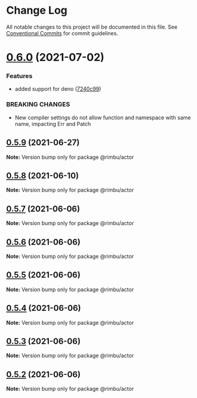 # Change Log

All notable changes to this project will be documented in this file.
See [Conventional Commits](https://conventionalcommits.org) for commit guidelines.

# [0.6.0](https://github.com/rimbu-org/rimbu/compare/@rimbu/actor@0.5.9...@rimbu/actor@0.6.0) (2021-07-02)


### Features

* added support for deno ([7240c99](https://github.com/rimbu-org/rimbu/commit/7240c998904822e098d2abf6e8e6deda4f165f11))


### BREAKING CHANGES

* New compiler settings do not allow function and namespace with same name, impacting
Err and Patch





## [0.5.9](https://github.com/rimbu-org/rimbu/compare/@rimbu/actor@0.5.8...@rimbu/actor@0.5.9) (2021-06-27)

**Note:** Version bump only for package @rimbu/actor





## [0.5.8](https://github.com/rimbu-org/rimbu/compare/@rimbu/actor@0.5.7...@rimbu/actor@0.5.8) (2021-06-10)

**Note:** Version bump only for package @rimbu/actor





## [0.5.7](https://github.com/rimbu-org/rimbu/compare/@rimbu/actor@0.5.6...@rimbu/actor@0.5.7) (2021-06-06)

**Note:** Version bump only for package @rimbu/actor





## [0.5.6](https://github.com/rimbu-org/rimbu/compare/@rimbu/actor@0.5.5...@rimbu/actor@0.5.6) (2021-06-06)

**Note:** Version bump only for package @rimbu/actor





## [0.5.5](https://github.com/rimbu-org/rimbu/compare/@rimbu/actor@0.5.4...@rimbu/actor@0.5.5) (2021-06-06)

**Note:** Version bump only for package @rimbu/actor





## [0.5.4](https://github.com/rimbu-org/rimbu/compare/@rimbu/actor@0.5.3...@rimbu/actor@0.5.4) (2021-06-06)

**Note:** Version bump only for package @rimbu/actor





## [0.5.3](https://github.com/rimbu-org/rimbu/compare/@rimbu/actor@0.5.2...@rimbu/actor@0.5.3) (2021-06-06)

**Note:** Version bump only for package @rimbu/actor





## [0.5.2](https://github.com/rimbu-org/rimbu/compare/@rimbu/actor@0.5.1...@rimbu/actor@0.5.2) (2021-06-06)

**Note:** Version bump only for package @rimbu/actor
